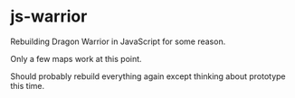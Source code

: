 js-warrior
==========

Rebuilding Dragon Warrior in JavaScript for some reason.

Only a few maps work at this point.

Should probably rebuild everything again except thinking about prototype this time.
 